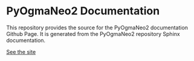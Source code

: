 # PyOgmaNeo2 Documentation

This repository provides the source for the PyOgmaNeo2 documentation Github Page. It is generated from the PyOgmaNeo2 repository Sphinx documentation.

[See the site](https://ogmacorp.github.io/PyOgmaNeo2-Docs/overview.html)